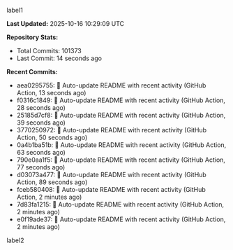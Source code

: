 
label1 
<!-- ACTIVITY_START -->
**Last Updated:** 2025-10-16 10:29:09 UTC

**Repository Stats:**
- Total Commits: 101373
- Last Commit: 14 seconds ago

**Recent Commits:**
- aea0295755: 🤖 Auto-update README with recent activity (GitHub Action, 13 seconds ago)
- f0316c1849: 🤖 Auto-update README with recent activity (GitHub Action, 28 seconds ago)
- 25185d7cf8: 🤖 Auto-update README with recent activity (GitHub Action, 39 seconds ago)
- 3770250972: 🤖 Auto-update README with recent activity (GitHub Action, 50 seconds ago)
- 0a4b1ba51b: 🤖 Auto-update README with recent activity (GitHub Action, 63 seconds ago)
- 790e0aa1f5: 🤖 Auto-update README with recent activity (GitHub Action, 77 seconds ago)
- d03073a477: 🤖 Auto-update README with recent activity (GitHub Action, 89 seconds ago)
- fceb580408: 🤖 Auto-update README with recent activity (GitHub Action, 2 minutes ago)
- 7d83fa1215: 🤖 Auto-update README with recent activity (GitHub Action, 2 minutes ago)
- e0f19ade37: 🤖 Auto-update README with recent activity (GitHub Action, 2 minutes ago)
<!-- ACTIVITY_END -->

label2
